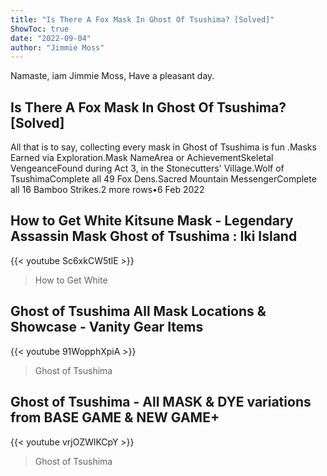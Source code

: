 ```yaml
---
title: "Is There A Fox Mask In Ghost Of Tsushima? [Solved]"
ShowToc: true 
date: "2022-09-04"
author: "Jimmie Moss" 
---
```


Namaste, iam Jimmie Moss, Have a pleasant day.
## Is There A Fox Mask In Ghost Of Tsushima? [Solved]
All that is to say, collecting every mask in Ghost of Tsushima is fun
.Masks Earned via Exploration.Mask NameArea or AchievementSkeletal VengeanceFound during Act 3, in the Stonecutters' Village.Wolf of TsushimaComplete all 49 Fox Dens.Sacred Mountain MessengerComplete all 16 Bamboo Strikes.2 more rows•6 Feb 2022

## How to Get White Kitsune Mask - Legendary Assassin Mask Ghost of Tsushima : Iki Island
{{< youtube Sc6xkCW5tlE >}}
>How to Get White 

## Ghost of Tsushima All Mask Locations & Showcase - Vanity Gear Items
{{< youtube 91WopphXpiA >}}
>Ghost of Tsushima

## Ghost of Tsushima - All MASK & DYE variations from BASE GAME & NEW GAME+
{{< youtube vrjOZWlKCpY >}}
>Ghost of Tsushima


